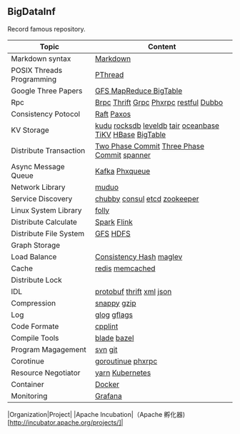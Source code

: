 ## BigDataInf
Record famous repository.

|Topic   | Content|
| ------ | ------ |
| Markdown syntax | [Markdown](https://www.markdownguide.org/basic-syntax/)|
|POSIX Threads Programming | [PThread](https://computing.llnl.gov/tutorials/pthreads/)|
|Google Three Papers | [GFS MapReduce BigTable](./GoogleThreePapers/ThreePapers.md)|
|Rpc |[Brpc]() [Thrift]() [Grpc]() [Phxrpc]() [restful]() [Dubbo]()|
|Consistency Potocol | [Raft](./ConsistencyProtocol/Raft.md) [Paxos](./ConsistencyProtocol/Paxos.md)
|KV Storage |[kudu](./KVStorage/Kudu.md) [rocksdb]() [leveldb]() [tair]() [oceanbase]() [TiKV]() [HBase]() [BigTable]()|
|Distribute Transaction|[Two Phase Commit]() [Three Phase Commit]() [spanner]()|
|Async Message Queue| [Kafka]() [Phxqueue]()|
|Network Library|[muduo]()|
|Service Discovery|[chubby]() [consul]() [etcd]() [zookeeper]()|
|Linux System Library|[folly]()|
|Distribute Calculate|[Spark]() [Flink]()|
|Distribute File System|[GFS]() [HDFS]()|
|Graph Storage||
|Load Balance|[Consistency Hash]() [maglev]()|
|Cache|[redis]() [memcached]()|
|Distribute Lock||
|IDL|[protobuf]() [thrift]() [xml]() [json]()|
|Compression|[snappy]() [gzip]()|
|Log|[glog]() [gflags]()|
|Code Formate|[cpplint](https://github.com/google/styleguide)|
|Compile Tools|[blade](https://github.com/chen3feng/typhoon-blade) [bazel](https://github.com/bazelbuild/bazel)|
|Program Magagement|[svn]() [git](https://git-scm.com/book/zh/v2)|
|Corotinue|[goroutinue]() [phxrpc]()|
|Resource Negotiator|[yarn]() [Kubernetes]()|
|Container|[Docker]()|
|Monitoring|[Grafana]()|


|Organization|Project|
|Apache Incubation|（Apache 孵化器)[http://incubator.apache.org/projects/]|
